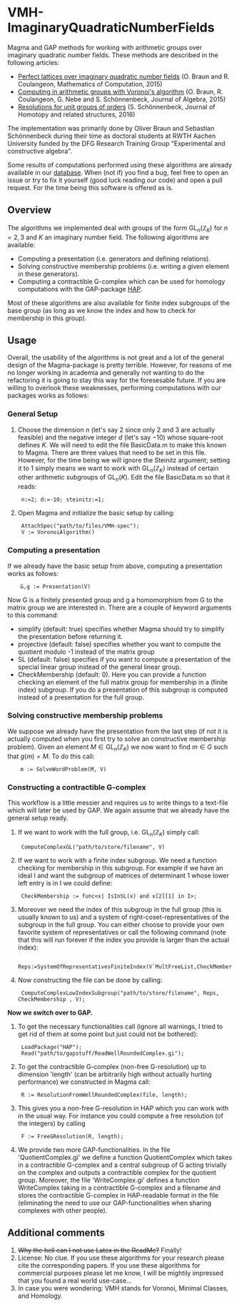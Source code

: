 # VMH-ImaginaryQuadraticNumberFields
Magma and GAP methods for working with arithmetic groups over imaginary quadratic number fields. These methods are described in the following articles:
* [Perfect lattices over imaginary quadratic number fields](http://de.arxiv.org/abs/1304.0559) (O. Braun and R. Coulangeon, Mathematics of Computation, 2015)
* [Computing in arithmetic groups with Voronoi's algorithm](https://arxiv.org/abs/1407.6234) (O. Braun, R. Coulangeon, G. Nebe and S. Schönnenbeck, Journal of Algebra, 2015)
* [Resolutions for unit groups of orders](https://arxiv.org/abs/1609.08835) (S. Schönnenbeck, Journal of Homotopy and related structures, 2016)

The implementation was primarily done by Oliver Braun and Sebastian Schönnenbeck during their time as doctoral students at RWTH Aachen University funded by the DFG Research Training Group "Experimental and constructive algebra".

Some results of computations performed using these algorithms are already available in our [database](http://www.math.rwth-aachen.de/~Oliver.Braun/unitgroups/). When (not if) you find a bug, feel free to open an issue or try to fix it yourself (good luck reading our code) and open a pull request. For the time being this software is offered as is.

## Overview
The algorithms we implemented deal with groups of the form $\operatorname{GL}_n(\mathbb{Z}_K)$ for $n=2,3$ and $K$ an imaginary number field. The following algorithms are available:
* Computing a presentation (i.e. generators and defining relations).
* Solving constructive membership problems (i.e. writing a given element in these generators).
* Computing a contractible G-complex which can be used for homology computations with the GAP-package [HAP](http://hamilton.nuigalway.ie/Hap/www/). 

Most of these algorithms are also available for finite index subgroups of the base group (as long as we know the index and how to check for membership in this group).


## Usage
Overall, the usability of the algorithms is not great and a lot of the general design of the Magma-package is pretty terrible. However, for reasons of me no longer working in academia and generally not wanting to do the refactoring it is going to stay this way for the foresesable future. If you are willing to overlook these weaknesses, performing computations with our packages works as follows:

### General Setup
1. Choose the dimension $n$ (let's say $2$ since only $2$ and $3$ are actually feasible) and the negative integer $d$ (let's say $-10$) whose square-root defines $K$. We will need to edit the file BasicData.m to make this known to Magma. There are three values that need to be set in this file. However, for the time being we will ignore the Steinitz argument; setting it to $1$ simply means we want to work with $\operatorname{GL}_n(\mathbb{Z}_K)$ instead of certain other arithmetic subgroups of $\operatorname{GL}_n(K)$. Edit the file BasicData.m so that it reads:

        n:=2; d:=-10; steinitz:=1;
2. Open Magma and initialize the basic setup by calling:

        AttachSpec("path/to/files/VMH-spec");
        V := VoronoiAlgorithm()
        
### Computing a presentation
If we already have the basic setup from above, computing a presentation works as follows:

        G,g := Presentation(V)

Now G is a finitely presented group and g a homomorphism from G to the matrix group we are interested in. There are a couple of keyword arguments to this command:
* simplify (default: true)  specifies whether Magma should try to simplify the presentation before returning it.
* projective (default: false)  specifies whether you want to compute the quotient modulo -1 instead of the matrix group
* SL (default: false)  specifies if you want to compute a presentation of the special linear group instead of the general linear group.
* CheckMembership (default: 0). Here you can provide a function checking an element of the full matrix group for membership in a (finite index) subgroup. If you do a presentation of this subgroup is computed instead of a presentation for the full group.

### Solving constructive membership problems
We suppose we already have the presentation from the last step (if not it is actually computed when you first try to solve an constructive membership problem). Given an element $M \in \operatorname{GL}_n(\mathbb{Z}_K)$ we now want to find $m \in G$ such that $g(m) = M$.
To do this call:

        m := SolveWordProblem(M, V)
        
### Constructing a contractible G-complex
This workflow is a little messier and requires us to write things to a text-file which will later be used by GAP. We again assume that we already have the general setup ready.
1. If we want to work with the full group, i.e. $\operatorname{GL}_n(\mathbb{Z}_K)$ simply call:

        ComputeComplexGL("path/to/store/filename", V)
2. If we want to work with a finite index subgroup. We need a function checking for membership in this subgroup. For example if we have an ideal I and want the subgroup of matrices of determinant 1 whose lower left entry is in I we could define:

        CheckMembership := func<x| IsInSL(x) and x[2][1] in I>;
3. Moreover we need the index of this subgroup in the full group (this is usually known to us) and a system of right-coset-representatives of the subgroup in the full group. You can either choose to provide your own favorite system of representatives or call the following command (note that this will run forever if the index you provide is larger than the actual index):

        Reps:=SystemOfRepresentativesFiniteIndex(V`MultFreeList,CheckMembership,index);
        
4. Now constructing the file can be done by calling:

        ComputeComplexLowIndexSubgroup("path/to/store/filename", Reps, CheckMembership , V);
        
**Now we switch over to GAP.**

1. To get the necessary functionalities call (ignore all warnings, I tried to get rid of them at some point but just could not be bothered):

        LoadPackage("HAP");
        Read("path/to/gapstuff/ReadWellRoundedComplex.gi");
        
2. To get the contractible G-complex (non-free G-resolution) up to dimension 'length' (can be arbitrarily high without actually hurting performance) we constructed in Magma call:

        R := ResolutionFromWellRoundedComplex(file, length);
        
3. This gives you a non-free G-resolution in HAP which you can work with in the usual way. For instance you could compute a free resolution (of the integers) by calling

        F := FreeGResolution(R, length);
        
4. We provide two more GAP-functionalities. In the file 'QuotientComplex.gi' we define a function QuotientComplex which takes in a contractible G-complex and a central subgroup of G acting trivially on the complex and outputs a contractible complex for the quotient group. Moreover, the file 'WriteComplex.gi' defines a function WriteComplex taking in a contractible G-complex and a filename and stores the contractible G-complex in HAP-readable format in the file (eliminating the need to use our GAP-functionalities when sharing complexes with other people).

## Additional comments
1. ~~Why the hell can I not use Latex in the ReadMe?~~ Finally! 
2. License: No clue. If you use these algorithms for your research please cite the corresponding papers. If you use these algorithms for commercial purposes please let me know, I will be mightily impressed that you found a real world use-case...
3. In case you were wondering: VMH stands for Voronoi, Minimal Classes, and Homology.
